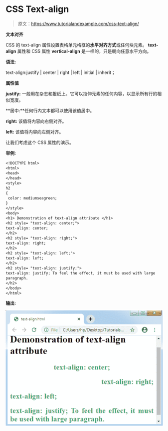 # CSS Text-align

> 原文：<https://www.tutorialandexample.com/css-text-align/>

**文本对齐**

CSS 的 text-align 属性设置表格单元格框的**水平对齐方式**或任何块元素。 **text-align** 属性和 CSS 属性 **vertical-align** 是一样的，只是朝向任意水平方向。

**语法:**

text-align:justify | center | right | left | initial | inherit；

**属性值**

**justify:** 一般用在杂志和报纸上。它可以拉伸元素的任何内容，以显示所有行的相似宽度。

**居中:**任何行内文本都可以使用该值居中。

**right:** 该值将内容向右侧对齐。

**left:** 该值将内容向左侧对齐。

让我们考虑这个 CSS 属性的演示。

**举例:**

```
<!DOCTYPE html>
<html>
<head>
</head>
<style>
h2
{
 color: mediumseagreen;
}
</style>
<body>
<h1> Demonstration of text-align attribute </h1>
<h2 style= "text-align: center;">
text-align: center;
</h2>
<h2 style= "text-align: right;">
text-align: right;
</h2>
<h2 style= "text-align: left;">
text-align: left;
</h2>
<h2 style= "text-align: justify;">
text-align: justify; To feel the effect, it must be used with large paragraph.
</h2>
</body>
</html>
```

**输出:**

![CSS Text-align ](img/ebdf9c40842fe022cf639a2bc451d9cd.png)